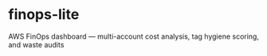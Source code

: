 # finops-lite
AWS FinOps dashboard — multi-account cost analysis, tag hygiene scoring, and waste audits
